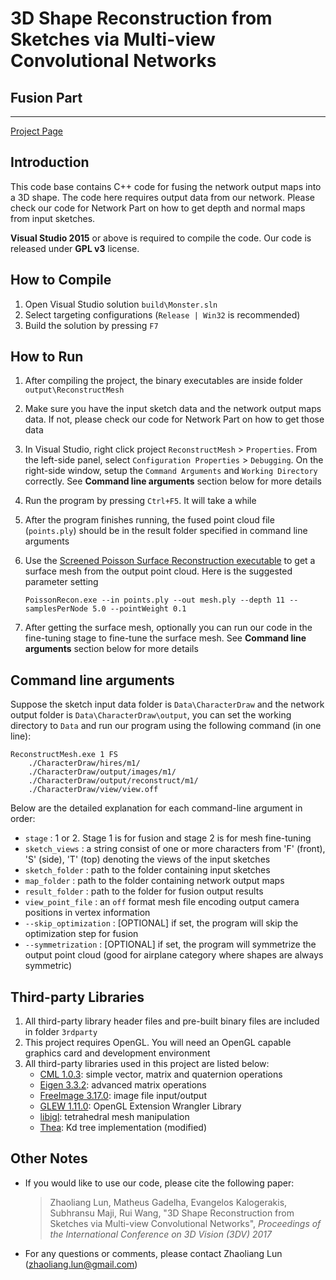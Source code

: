# 3D Shape Reconstruction from Sketches via Multi-view Convolutional Networks
## Fusion Part

----------

[Project Page](https://people.cs.umass.edu/~kalo/papers/SketchModeling/)

## Introduction

This code base contains C++ code for fusing the network output maps into a 3D shape. The code here requires output data from our network. Please check our code for Network Part on how to get depth and normal maps from input sketches.

**Visual Studio 2015** or above is required to compile the code. Our code is released under **GPL v3** license.

## How to Compile

1. Open Visual Studio solution `build\Monster.sln`
2. Select targeting configurations (`Release | Win32` is recommended)
3. Build the solution by pressing `F7`


## How to Run

1. After compiling the project, the binary executables are inside folder `output\ReconstructMesh`
2. Make sure you have the input sketch data and the network output maps data. If not, please check our code for Network Part on how to get those data
3. In Visual Studio, right click project `ReconstructMesh` > `Properties`. From the left-side panel, select `Configuration Properties` > `Debugging`. On the right-side window, setup the `Command Arguments` and `Working Directory` correctly. See **Command line arguments** section below for more details 
4. Run the program by pressing `Ctrl+F5`. It will take a while 
5. After the program finishes running, the fused point cloud file (`points.ply`) should be in the result folder specified in command line arguments
6. Use the [Screened Poisson Surface Reconstruction executable](http://www.cs.jhu.edu/~misha/Code/PoissonRecon) to get a surface mesh from the output point cloud. Here is the suggested parameter setting

	```
	PoissonRecon.exe --in points.ply --out mesh.ply --depth 11 --samplesPerNode 5.0 --pointWeight 0.1
	```

7. After getting the surface mesh, optionally you can run our code in the fine-tuning stage to fine-tune the surface mesh. See **Command line arguments** section below for more details

## Command line arguments

Suppose the sketch input data folder is `Data\CharacterDraw` and the network output folder is `Data\CharacterDraw\output`, you can set the working directory to `Data` and run our program using the following command (in one line):

	ReconstructMesh.exe 1 FS 
		./CharacterDraw/hires/m1/
		./CharacterDraw/output/images/m1/
		./CharacterDraw/output/reconstruct/m1/
		./CharacterDraw/view/view.off 

Below are the detailed explanation for each command-line argument in order:

- `stage` : 1 or 2. Stage 1 is for fusion and stage 2 is for mesh fine-tuning
- `sketch_views` : a string consist of one or more characters from 'F' (front), 'S' (side), 'T' (top) denoting the views of the input sketches
- `sketch_folder` : path to the folder containing input sketches 
- `map_folder` : path to the folder containing network output maps
- `result_folder` : path to the folder for fusion output results
- `view_point_file` : an `off` format mesh file encoding output camera positions in vertex information
- `--skip_optimization` : [OPTIONAL] if set, the program will skip the optimization step for fusion
- `--symmetrization` : [OPTIONAL] if set, the program will symmetrize the output point cloud (good for airplane category where shapes are always symmetric)

## Third-party Libraries

1. All third-party library header files and pre-built binary files are included in folder `3rdparty`
2. This project requires OpenGL. You will need an OpenGL capable graphics card and development environment
3. All third-party libraries used in this project are listed below:
	- [CML 1.0.3](http://cmldev.net): simple vector, matrix and quaternion operations
	- [Eigen 3.3.2](http://eigen.tuxfamily.org): advanced matrix operations
	- [FreeImage 3.17.0](http://freeimage.sourceforge.net/): image file input/output
	- [GLEW 1.11.0](http://glew.sourceforge.net): OpenGL Extension Wrangler Library
	- [libigl](http://libigl.github.io/libigl/): tetrahedral mesh manipulation
	- [Thea](https://github.com/sidch/Thea): Kd tree implementation (modified)

## Other Notes

- If you would like to use our code, please cite the following paper:

	> Zhaoliang Lun, Matheus Gadelha, Evangelos Kalogerakis, Subhransu Maji, Rui Wang,
	"3D Shape Reconstruction from Sketches via Multi-view Convolutional Networks",
	*Proceedings of the International Conference on 3D Vision (3DV) 2017*

- For any questions or comments, please contact Zhaoliang Lun ([zhaoliang.lun@gmail.com](mailto:zhaoliang.lun@gmail.com))
